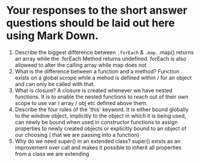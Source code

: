 # Your responses to the short answer questions should be laid out here using Mark Down.
1. Describe the biggest difference between `.forEach` & `.map`.
.map() returns an array while the .forEach Method returns undefined. forEach is also alloweed to alter the calling array while map does not
2. What is the difference between a function and a method?
Function exists on a global scrope while a mehod is defined within / for an object and can only be called with that. 
3. What is closure?
A closure is created whenever we have nested functions. It is to enable the nested functions to reach out of their own scope to use var / array / obj etc defined above them.
4. Describe the four rules of the 'this' keyword.
It is either bound globally to the window object, implicitly to the object in which it is being used, 
can newly be bound when used in constructor functions to assign properties to newly created objects or explicitly bound to an object of our choosing ( that we are passing into a function)
5. Why do we need super() in an extended class?
super() exists as an improvement over call and makes it possible to inherit all properties from a class we are extending
